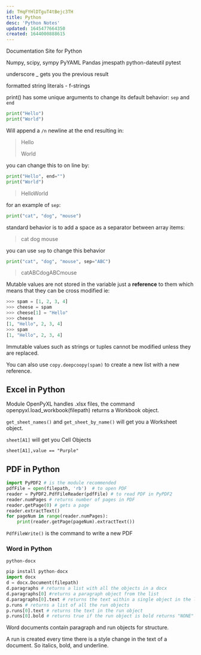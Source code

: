 ```yaml
---
id: THqFYHlDTguT4tBejc3TH
title: Python
desc: 'Python Notes'
updated: 1645477664350
created: 1644000888615
---
```

Documentation Site for Python

Numpy, scipy, sympy PyYAML Pandas jmespath python-dateutil pytest

underscore _ gets you the previous result

formatted string literals - f-strings

print() has some unique arguments to change its default behavior: ```sep``` and ```end```

```Python
print("Hello")
print("World")
```

Will append a ```/n``` newline at the end resulting in:

> Hello
>
> World

you can change this to on line by:

```Python
print("Hello", end="")
print("World")
```

> HelloWorld

for an example of `sep`:

```python
print("cat", "dog", "mouse")
```

standard behavior is to add a space as a separator between array items:

> cat dog mouse

you can use `sep` to change this behavior

```python
print("cat", "dog", "mouse", sep="ABC")
```

> catABCdogABCmouse

Mutable values are not stored in the variable just a **reference** to them which means that they can be cross modified ie:

```python
>>> spam = [1, 2, 3, 4]
>>> cheese = spam
>>> cheese[1] = "Hello"
>>> cheese 
[1, "Hello", 2, 3, 4]
>>> spam 
[1, "Hello", 2, 3, 4]
```

Immutable values such as strings or tuples cannot be modified unless they are replaced.

You can also use `copy.deepcoopy(spam)` to create a new list with a new reference.

## Excel in Python

Module OpenPyXL handles .xlsx files, the command openpyxl.load_workbook(filepath) returns a Workbook object.

`get_sheet_names()` and `get_sheet_by_name()` will get you a Worksheet object.

`sheet[A1]` will get you Cell Objects

`sheet[A1],value == "Purple"`

## PDF in Python

```python
import PyPDF2 # is the module recommended
pdfFile = open(filepath, 'rb')  # to open PDF
reader = PyPDF2.PdfFileReader(pdfFile) # to read PDF in PyPDF2
reader.numPages # returns number of pages in PDF
reader.getPage(0) # gets a page
reader.extractText()
for pageNum in range(reader.numPages):
    print(reader.getPage(pageNum).extractText())
```

`PdfFileWrite()` is the command to write a new PDF

### Word in Python

`python-docx`

```python
pip install python-docx
import docx
d = docx.Document(filepath)
d.paragraphs # returns a list with all the objects in a docx
d.paragraphs[0] #returns a paragraph object from the list
d.paragraphs[0].text # returns the text within a single object in the list
p.runs # returns a list of all the run objects
p.runs[0].text # returns the text in the run object
p.runs[0].bold # returns true if the run object is bold returns "NONE" (not false) if its not, this works for italic, bold and underline
```

Word documents contain paragraph and run objects for structure.

A run is created every time there is a style change in the text of a document. So italics, bold, and underline.